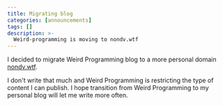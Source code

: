 ```yaml
---
title: Migrating blog
categories: [announcements]
tags: []
description: >-
  Weird-programming is moving to nondv.wtf
---
```


I decided to migrate Weird Programming blog to a more personal domain
[nondv.wtf](https://nondv.wtf/blog).

<!--more-->

I don't write that much and Weird Programming is restricting the type of content
I can publish. I hope transition from Weird Programming to my personal blog will
let me write more often.